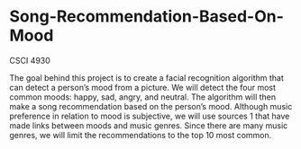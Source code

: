 # Song-Recommendation-Based-On-Mood
CSCI 4930

The goal behind this project is to create a facial recognition algorithm that can detect a person’s mood from a picture. We will detect the four most common moods: happy, sad, angry, and neutral. The algorithm will then make a song recommendation based on the person’s mood. Although music preference in relation to mood is subjective, we will use sources 1 that have made links between moods and music genres. Since there are many music genres, we will limit the recommendations to the top 10 most common.  


